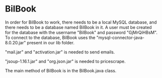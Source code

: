 # BilBook
In order for BilBook to work, there needs to be a local MySQL database, and there needs to be a database named BilBook in it. A user must be created for the database with the username "BilBook" and password "GjMrQiHBsM". To connect to the database, BilBook uses the "mysql-connector-java-8.0.20.jar" present in our lib folder.

"mail.jar" and "activation.jar" is needed to send emails.

"jsoup-1.16.1.jar" and "org.json.jar" is needed to pricescrape.

The main method of BilBook is in the BilBook.java class.
